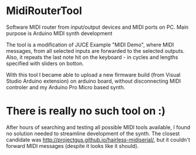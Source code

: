 # MidiRouterTool
Software MIDI router from input/output devices and MIDI ports on PC. Main purpose is Arduino MIDI synth development

The tool is a modification of JUCE Example "MIDI Demo", where MIDI messages, from all selected inputs are forwarded to the selected outputs.
Also, it repeats the last note hit on the keyboard - in cycles and lengths specified with sliders on botton.

With this tool I became able to upload a new firmware build (from Visual Studio Arduino extension) on arduino board, without disconnecting MIDI controler and my Arduino Pro Micro based synth.

# There is really no such tool on :)
After hours of searching and testing all possible MIDI tools available, 
I found no solution needed to streamline development of the synth.
The closest candidate was http://projectgus.github.io/hairless-midiserial/, but it couldn't forward MIDI messages (despite it looks like it should).



